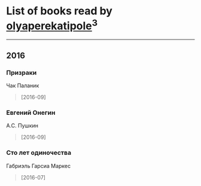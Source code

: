 # List of books read by [olyaperekatipole](http://vk.com/id1236741)<sup>3</sup>
---

## 2016

### Призраки
Чак Паланик
> [2016-09] 


### Евгений Онегин
А.С. Пушкин
> [2016-09] 


### Сто лет одиночества
Габриэль Гарсиа Маркес
> [2016-07] 



